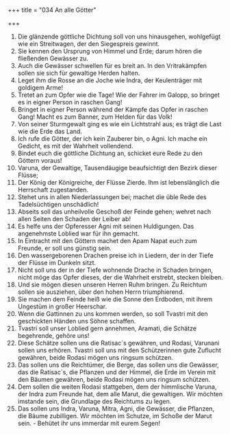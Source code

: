 +++
title = "034 An alle Götter"

+++


1.	Die glänzende göttliche Dichtung soll von uns hinausgehen, wohlgefügt wie ein Streitwagen, der den Siegespreis gewinnt.
2.	Sie kennen den Ursprung von Himmel und Erde; darum hören die fließenden Gewässer zu.
3.	Auch die Gewässer schwellen für es breit an. In den Vritrakämpfen sollen sie sich für gewaltige Herden halten.
4.	Leget ihm die Rosse an die Joche wie Indra, der Keulenträger mit goldigem Arme!
5.	Tretet an zum Opfer wie die Tage! Wie der Fahrer im Galopp, so bringet es in eigner Person in raschen Gang!
6.	Bringet in eigner Person während der Kämpfe das Opfer in raschen Gang! Macht es zum Banner, zum Helden für das Volk!
7.	Von seiner Sturmgewalt ging es wie ein Lichtstrahl aus; es trägt die Last wie die Erde das Land.
8.	Ich rufe die Götter, der ich kein Zauberer bin, o Agni. Ich mache ein Gedicht, es mit der Wahrheit vollendend.
9.	Bindet euch die göttliche Dichtung an, schicket eure Rede zu den Göttern voraus!
10.	Varuna, der Gewaltige, Tausendäugige beaufsichtigt den Bezirk dieser Flüsse;
11.	Der König der Königreiche, der Flüsse Zierde. Ihm ist lebenslänglich die Herrschaft zugestanden.
12.	Stehet uns in allen Niederlassungen bei; machet die üble Rede des Tadelsüchtigen unschädlich!
13.	Abseits soll das unheilvolle Geschoß der Feinde gehen; wehret nach allen Seiten den Schaden der Leiber ab!
14.	Es helfe uns der Opferesser Agni mit seinen Huldigungen. Das angenehmste Loblied war für ihn gemacht.
15.	In Eintracht mit den Göttern machet den Apam Napat euch zum Freunde, er soll uns günstig sein.
16.	Den wassergeborenen Drachen preise ich in Liedern, der in der Tiefe der Flüsse im Dunkeln sitzt.
17.	Nicht soll uns der in der Tiefe wohnende Drache in Schaden bringen, nicht möge das Opfer dieses, der die Wahrheit erstrebt, stecken bleiben.
18.	Und sie mögen diesen unseren Herren Ruhm bringen. Zu Reichtum sollen sie ausziehen, über den hohen Herrn triumphierend.
19.	Sie machen dem Feinde heiß wie die Sonne den Erdboden, mit ihrem Ungestüm in großer Heerschar.
20.	Wenn die Gattinnen zu uns kommen werden, so soll Tvastri mit den geschickten Händen uns Söhne schaffen.
21.	Tvastri soll unser Loblied gern annehmen, Aramati, die Schätze begehrende, gehöre uns!
22.	Diese Schätze sollen uns die Ratisac´s gewähren, und Rodasi, Varunani sollen uns erhören. Tvastri soll uns mit den Schützerinnen gute Zuflucht gewähren, beide Rodasi mögen uns ringsum schützen.
23.	Das sollen uns die Reichtümer, die Berge, das sollen uns die Gewässer, das die Ratisac´s, die Pflanzen und der Himmel, die Erde im Verein mit den Bäumen gewähren, beide Rodasi mögen uns ringsum schützen.
24.	Dem sollen die weiten Rodasi stattgeben, dem der himmlische Varuna, der Indra zum Freunde hat, dem alle Marut, die gewaltigen. Wir möchten imstande sein, die Grundlage des Reichtums zu legen.
25.	Das sollen uns Indra, Varuna, Mitra, Agni, die Gewässer, die Pflanzen, die Bäume zubilligen. Wir möchten im Schutze, im Schoße der Marut sein. - Behütet ihr uns immerdar mit eurem Segen!


